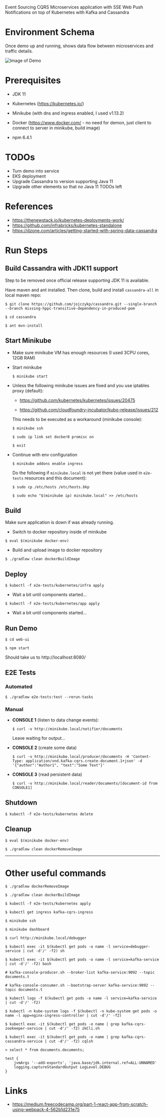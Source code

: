 Event Sourcing CQRS Microservices application with SSE Web Push Notifications on top of Kubernetes with Kafka and Cassandra

# Environment Schema

Once demo up and running, shows data flow between microservices and traffic details.

![Image of Demo](doc/demo.png)

# Prerequisites
- JDK 11
- Kubernetes (https://kubernetes.io/)
- Minikube (with dns and ingress enabled, I used v1.13.2)
- Docker (https://www.docker.com/ - no need for demon, just client to connect to server in minikube, build image)

- npm 6.4.1


# TODOs
- Turn demo into service
- EKS deployment
- Upgrade Cassandra to version supporting Java 11
- Upgrade other elements so that no Java 11 TODOs left


# References
- https://thenewstack.io/kubernetes-deployments-work/
- https://github.com/infrabricks/kubernetes-standalone
- https://dzone.com/articles/getting-started-with-spring-data-cassandra


# Run Steps

## Build Cassandra with JDK11 support

  Step to be removed once official release supporting JDK 11 is available.

  Have maven and ant installed. Then clone, build and install `cassandra-all` in local maven repo:
  
  `$ git clone https://github.com/jojczykp/cassandra.git --single-branch --branch missing-hppc-transitive-dependency-in-produced-pom`
  
  `$ cd cassandra`
  
  `$ ant mvn-install`


## Start Minikube

- Make sure minikube VM has enough resources (I used 3CPU cores, 12GB RAM)

- Start minikube

  `$ minikube start`

- Unless the following minikube issues are fixed and you use iptables proxy (default):

  - https://github.com/kubernetes/kubernetes/issues/20475

  - https://github.com/cloudfoundry-incubator/kubo-release/issues/212

  This needs to be executed as a workaround (minikube console):

  `$ minikube ssh`
  
  `$ sudo ip link set docker0 promisc on`
  
  `$ exit`

- Continue with env configuration

  `$ minikube addons enable ingress`

  Do the following if `minikube.local` is not yet there (value used in `e2e-tests` resources and this document):
  
  `$ sudo cp /etc/hosts /etc/hosts.bkp`
  
  `$ sudo echo "$(minikube ip) minikube.local" >> /etc/hosts`


## Build

  Make sure application is down if was already running.
  
  - Switch to docker repository inside of minikube
    
  `$ eval $(minikube docker-env)`
  
  - Build and upload image to docker repository
  
  `$ ./gradlew clean dockerBuildImage`


## Deploy

  `$ kubectl -f e2e-tests/kubernetes/infra apply`

  - Wait a bit until components started...

  `$ kubectl -f e2e-tests/kubernetes/app apply`

  - Wait a bit until components started...


## Run Demo

  `$ cd web-ui`
  
  `$ npm start`
  
  Should take us to http://localhost:8080/


## E2E Tests


### Automated

  `$ ./gradlew e2e-tests:test --rerun-tasks`
  
  
### Manual

- **CONSOLE 1** (listen to data change events):

  `$ curl -v http://minikube.local/notifier/documents`

  Leave waiting for output...


- **CONSOLE 2** (create some data)

  `$ curl -v http://minikube.local/producer/documents -H 'Content-Type: application/vnd.kafka-cqrs.create-document.1+json' -d '{"author":"Author1", "text":"Some Text"}'`


- **CONSOLE 3** (read persistent data)

  `$ curl -v http://minikube.local/reader/documents/[document-id from CONSOLE1]`


## Shutdown

  `$ kubectl -f e2e-tests/kubernetes delete`


## Cleanup
  
  `$ eval $(minikube docker-env)`

  `$ ./gradlew clean dockerRemoveImage`

------------

# Other useful commands

`$ ./gradlew dockerRemoveImage`

`$ ./gradlew clean dockerBuildImage`

`$ kubectl -f e2e-tests/kubernetes apply`

`$ kubectl get ingress kafka-cqrs-ingress`

`$ minikube ssh`

`$ minikube dashboard`

`$ curl http://minikube.local/debugger`

`$ kubectl exec -it $(kubectl get pods -o name -l service=debugger-service | cut -d'/' -f2) sh`

`$ kubectl exec -it $(kubectl get pods -o name -l service=kafka-service | cut -d'/' -f2) bash`

`# kafka-console-producer.sh --broker-list kafka-service:9092 --topic documents.t`

`# kafka-console-consumer.sh --bootstrap-server kafka-service:9092 --topic documents.t`

`$ kubectl logs -f $(kubectl get pods -o name -l service=kafka-service | cut -d'/' -f2)`

`$ kubectl -n kube-system logs -f $(kubectl -n kube-system get pods -o name -l app=nginx-ingress-controller | cut -d'/' -f2)`

`$ kubectl exec -it $(kubectl get pods -o name | grep kafka-cqrs-zookeeper-service | cut -d'/' -f2) zkCli.sh`

`$ kubectl exec -it $(kubectl get pods -o name | grep kafka-cqrs-cassandra-service | cut -d'/' -f2) cqlsh`

`> select * from documents.documents;`

```
test {
    jvmArgs '--add-exports', 'java.base/jdk.internal.ref=ALL-UNNAMED'
    logging.captureStandardOutput LogLevel.DEBUG
}
```

# Links
- https://medium.freecodecamp.org/part-1-react-app-from-scratch-using-webpack-4-562b1d231e75
